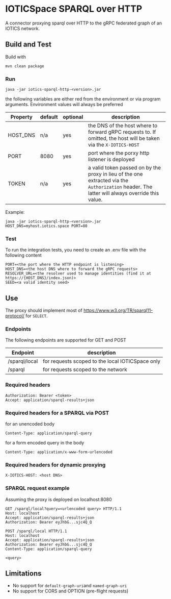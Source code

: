 # IOTICSpace SPARQL over HTTP 

A connector proxying sparql over HTTP to the gRPC federated graph of an IOTICS network.

## Build and Test

Build with

```commandline
mvn clean package
```

### Run

```
java -jar iotics-sparql-http-<version>.jar
```

the following variables are either red from the environment or via program arguments.
Environment values will always be preferred

| Property  | default | optional | description                                                                                                                                   | 
|-----------|---------|----------|-----------------------------------------------------------------------------------------------------------------------------------------------|
| HOST_DNS  | n/a     | yes      | the DNS of the host where to forward gRPC requests to. If omitted, the host will be taken via the `X-IOTICS-HOST`                             |
| PORT | 8080    | yes | port where the porxy http listener is deployed                                                                                                |
| TOKEN | n/a | yes | a valid token passed on by the proxy in lieu of the one extracted via the `Authorization` header. The latter will always override this value. | 

Example:

```
java -jar iotics-sparql-http-<version>.jar HOST_DNS=myhost.iotics.space PORT=80
```


### Test

To run the integration tests, you need to create an .env file with the following content

```properties
PORT=<the port where the HTTP endpoint is listening>
HOST_DNS=<the host DNS where to forward the gRPC requests>
RESOLVER_URL=<the resolver used to manage identities (find it at https://{HOST_DNS}/index.json)>
SEED=<a valid identity seed>
```

## Use

The proxy should implement most of https://www.w3.org/TR/sparql11-protocol/ for `SELECT`.

### Endpoints

The following endpoints are supported for GET and POST

| Endpoint      | description                                      |
|---------------|--------------------------------------------------|
| /sparql/local | for requests scoped to the local IOTICSpace only | 
| /sparql       | for requests scoped to the network               | 

### Required headers

```properties
Authorization: Bearer <token>
Accept: application/sparql-results+json
```

### Required headers for a SPARQL via POST

for an unencoded body

```properties
Content-Type: application/sparql-query
```

for a form encoded query in the body

```properties
Content-Type: application/x-www-form-urlencoded
```

### Required headers for dynamic proxying
```properties
X-IOTICS-HOST: <host DNS>
```

### SPARQL request example

Assuming the proxy is deployed on localhost:8080

```http
GET /sparql/local?query=<urlencoded query> HTTP/1.1
Host: localhost
Accept: application/sparql-results+json
Authorization: Bearer eyJhbG...sjc4Q_Q
```

```http
POST /sparql/local HTTP/1.1
Host: localhost
Accept: application/sparql-results+json
Authorization: Bearer eyJhbG...sjc4Q_Q
Content-Type: application/sparql-query

<query>
```

## Limitations

* No support for `default-graph-uri`and `named-graph-uri`
* No support for CORS and OPTION (pre-flight requests)

